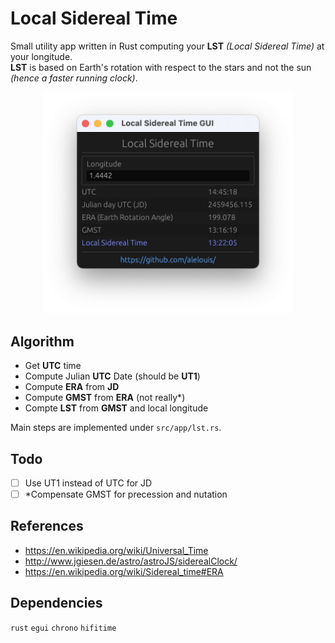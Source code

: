 # Local Sidereal Time

Small utility app written in Rust computing your **LST** *(Local Sidereal Time)* at your longitude.  
**LST** is based on Earth's rotation with respect to the stars and not the sun *(hence a faster running clock)*.

<p align="center">
  <img width="400" src="capture_tls.png">
</p>

## Algorithm
- Get **UTC** time
- Compute Julian **UTC** Date (should be **UT1**)
- Compute **ERA** from **JD**
- Compute **GMST** from **ERA** (not really*)
- Compte **LST** from **GMST** and local longitude  

Main steps are implemented under `src/app/lst.rs`.

## Todo
- [ ] Use UT1 instead of UTC for JD
- [ ] *Compensate GMST for precession and nutation  

## References
- https://en.wikipedia.org/wiki/Universal_Time
- http://www.jgiesen.de/astro/astroJS/siderealClock/
- https://en.wikipedia.org/wiki/Sidereal_time#ERA

## Dependencies
`rust` 
`egui` 
`chrono` 
`hifitime`